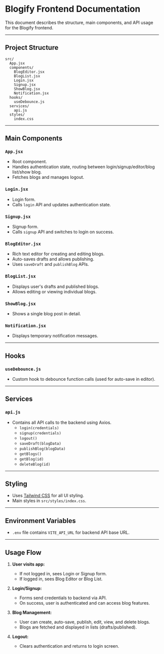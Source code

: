 # Blogify Frontend Documentation

This document describes the structure, main components, and API usage for the Blogify frontend.

---

## Project Structure

```
src/
  App.jsx
  components/
    BlogEditor.jsx
    BlogList.jsx
    Login.jsx
    Signup.jsx
    ShowBlog.jsx
    Notification.jsx
  hooks/
    useDebounce.js
  services/
    api.js
  styles/
    index.css
```

---

## Main Components

### `App.jsx`
- Root component.
- Handles authentication state, routing between login/signup/editor/blog list/show blog.
- Fetches blogs and manages logout.

### `Login.jsx`
- Login form.
- Calls `login` API and updates authentication state.

### `Signup.jsx`
- Signup form.
- Calls `signup` API and switches to login on success.

### `BlogEditor.jsx`
- Rich text editor for creating and editing blogs.
- Auto-saves drafts and allows publishing.
- Uses `saveDraft` and `publishBlog` APIs.

### `BlogList.jsx`
- Displays user's drafts and published blogs.
- Allows editing or viewing individual blogs.

### `ShowBlog.jsx`
- Shows a single blog post in detail.

### `Notification.jsx`
- Displays temporary notification messages.

---

## Hooks

### `useDebounce.js`
- Custom hook to debounce function calls (used for auto-save in editor).

---

## Services

### `api.js`
- Contains all API calls to the backend using Axios.
    - `login(credentials)`
    - `signup(credentials)`
    - `logout()`
    - `saveDraft(blogData)`
    - `publishBlog(blogData)`
    - `getBlogs()`
    - `getBlog(id)`
    - `deleteBlog(id)`

---

## Styling

- Uses [Tailwind CSS](https://tailwindcss.com/) for all UI styling.
- Main styles in `src/styles/index.css`.

---

## Environment Variables

- `.env` file contains `VITE_API_URL` for backend API base URL.

---

## Usage Flow

1. **User visits app:**  
   - If not logged in, sees Login or Signup form.
   - If logged in, sees Blog Editor or Blog List.

2. **Login/Signup:**  
   - Forms send credentials to backend via API.
   - On success, user is authenticated and can access blog features.

3. **Blog Management:**  
   - User can create, auto-save, publish, edit, view, and delete blogs.
   - Blogs are fetched and displayed in lists (drafts/published).

4. **Logout:**  
   - Clears authentication and returns to login screen.